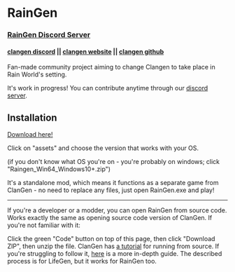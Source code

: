 # RainGen

### [RainGen Discord Server](https://discord.gg/Zyj6vTq4rS)
#### [clangen discord](https://discord.gg/clangen) || [clangen website](https://clangen.io/) || [clangen github](https://github.com/ClanGenOfficial/clangen)
Fan-made community project aiming to change Clangen to take place in Rain World's setting. 

It's work in progress! You can contribute anytime through our [discord server](https://discord.gg/Zyj6vTq4rS). 

## Installation
[Download here!](https://github.com/sunflower8804/raingen-latest/releases/latest)

Click on "assets" and choose the version that works with your OS.

(if you don't know what OS you're on - you're probably on windows; click "Raingen_Win64_Windows10+.zip")

It's a standalone mod, which means it functions as a separate game from ClanGen - no need to replace any files, just open RainGen.exe and play!

-----------------------------

If you're a developer or a modder, you can open RainGen from source code. Works exactly the same as opening source code version of ClanGen. If you're not familiar with it:

Click the green "Code" button on top of this page, then click "Download ZIP", then unzip the file. ClanGen has [a tutorial](https://github.com/ClanGenOfficial/clangen?tab=readme-ov-file#running-from-source) for running from source. If you're struggling to follow it, [here](https://docs.google.com/document/d/1Iakhi3sWnx9ubc3njK4k07xttQilN5W4WITgknla59Q/edit) is a more in-depth guide. The described process is for LifeGen, but it works for RainGen too.
